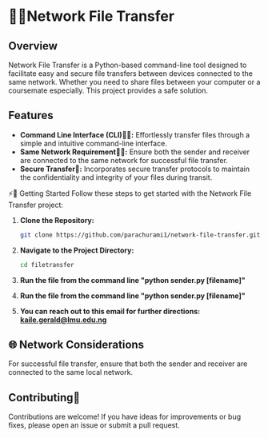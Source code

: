 # 🛜📁Network File Transfer

## Overview
Network File Transfer is a Python-based command-line tool designed to facilitate easy and secure file transfers between devices connected to the same network. Whether you need to share files between your computer or a coursemate especially. This project provides a safe solution.

## Features
- **Command Line Interface (CLI)👨‍💻:** Effortlessly transfer files through a simple and intuitive command-line interface.
- **Same Network Requirement🔗🔗:** Ensure both the sender and receiver are connected to the same network for successful file transfer.
- **Secure Transfer🔐:** Incorporates secure transfer protocols to maintain the confidentiality and integrity of your files during transit.


⚡🚀 Getting Started
Follow these steps to get started with the Network File Transfer project:

1. **Clone the Repository:**
    ```bash
    git clone https://github.com/parachurami1/network-file-transfer.git
    ```

2. **Navigate to the Project Directory:**
    ```bash
    cd filetransfer
    ```

3. **Run the file from the command line "python sender.py [filename]"**

4. **Run the file from the command line "python sender.py [filename]"**

5. **You can reach out to this email for further directions: kaile.gerald@lmu.edu.ng**

## 🌐 Network Considerations
For successful file transfer, ensure that both the sender and receiver are connected to the same local network.

## Contributing🤝
Contributions are welcome! If you have ideas for improvements or bug fixes, please open an issue or submit a pull request.
